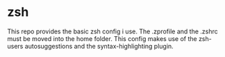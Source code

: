 # zsh
This repo provides the basic zsh config i use. The .zprofile and the .zshrc must be moved into the home folder. This config makes use of the zsh-users autosuggestions and the syntax-highlighting plugin.
